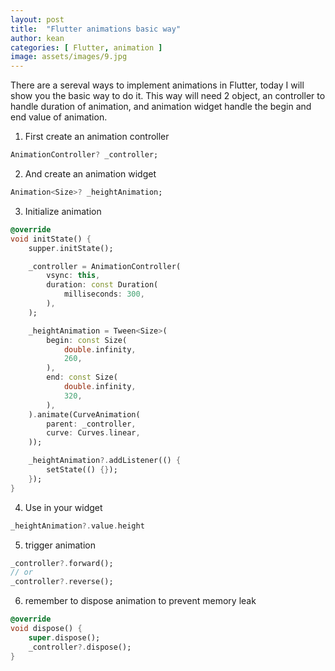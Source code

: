 ```yaml
---
layout: post
title:  "Flutter animations basic way"
author: kean
categories: [ Flutter, animation ]
image: assets/images/9.jpg
---
```

There are a sereval ways to implement animations in Flutter, today I will show you the basic way to do it. This way will need 2 object, an controller to handle duration of animation, and animation widget handle the begin and end value of animation.

1. First create an animation controller
```dart
AnimationController? _controller;
```
2. And create an animation widget
```dart
Animation<Size>? _heightAnimation;
```
3. Initialize animation
```dart
@override
void initState() {
    supper.initState();

    _controller = AnimationController(
        vsync: this,
        duration: const Duration(
            milliseconds: 300,
        ),
    );

    _heightAnimation = Tween<Size>(
        begin: const Size(
            double.infinity,
            260,
        ),
        end: const Size(
            double.infinity,
            320,
        ),
    ).animate(CurveAnimation(
        parent: _controller,
        curve: Curves.linear,
    ));

    _heightAnimation?.addListener(() {
        setState(() {});
    });
}
```
4. Use in your widget
```dart
_heightAnimation?.value.height
```
5. trigger animation
```dart
_controller?.forward();
// or
_controller?.reverse();
```
6. remember to dispose animation to prevent memory leak
```dart
@override
void dispose() {
    super.dispose();
    _controller?.dispose();
}
```